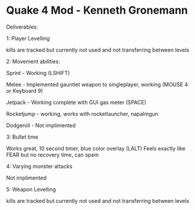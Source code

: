 # Quake 4 Mod - Kenneth Gronemann

Deliverables:

1: Player Levelling

kills are tracked but currently not used and not transferring between levels

2: Movement abilities:

Sprint - Working (LSHIFT)

Melee - Implemented gauntlet weapon to singleplayer, working (MOUSE 4 or Keyboard 9)

Jetpack - Working complete with GUI gas meter (SPACE)

Rocketjump - working, works with rocketlauncher, napalmgun

Dodgeroll - Not implimented

3: Bullet time

Works great, 10 second timer, blue color overlay (LALT)
Feels exactly like FEAR but no recovery time, can spam

4: Varying monster attacks

Not implimented

5: Weapon Levelling

kills are tracked but currently not used and not transferring between levels

